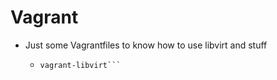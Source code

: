 # Vagrant

* Just some Vagrantfiles to know how to use libvirt and stuff
	* ```vagrant plugin install vagrant-vbguest vagrant-share
	  vagrant-libvirt```

